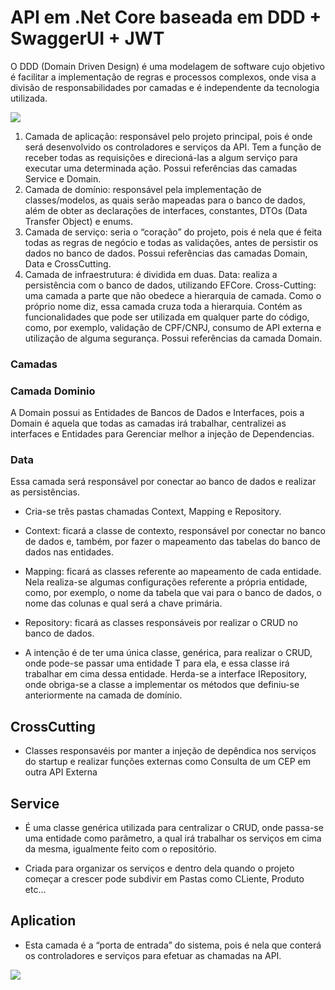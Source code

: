 # API em .Net Core baseada em DDD + SwaggerUI + JWT


O DDD (Domain Driven Design) é uma modelagem de software cujo objetivo é facilitar a implementação de regras e processos complexos, onde visa a divisão de responsabilidades por camadas e é independente da tecnologia utilizada.

![](https://miro.medium.com/max/641/1*qpHCIA7RDfW89KtSUXGJog.png)


1. Camada de aplicação: responsável pelo projeto principal, pois é onde será desenvolvido os controladores e serviços da API. Tem a função de receber todas as requisições e direcioná-las a algum serviço para executar uma determinada ação.
Possui referências das camadas Service e Domain.
2. Camada de domínio: responsável pela implementação de classes/modelos, as quais serão mapeadas para o banco de dados, além de obter as declarações de interfaces, constantes, DTOs (Data Transfer Object) e enums.
3. Camada de serviço: seria o “coração” do projeto, pois é nela que é feita todas as regras de negócio e todas as validações, antes de persistir os dados no banco de dados.
Possui referências das camadas Domain, Data e CrossCutting.
4. Camada de infraestrutura: é dividida em duas.
 Data: realiza a persistência com o banco de dados, utilizando EFCore.
 Cross-Cutting: uma camada a parte que não obedece a hierarquia de camada. Como o próprio nome diz, essa camada cruza toda a hierarquia. Contém as funcionalidades que pode ser utilizada em qualquer parte do código, como, por exemplo, validação de CPF/CNPJ, consumo de API externa e utilização de alguma segurança.
Possui referências da camada Domain.

### Camadas

### Camada Dominio

A Domain possui as Entidades de Bancos de Dados e Interfaces, pois a Domain é aquela que todas as camadas
irá trabalhar, centralizei as interfaces e Entidades para Gerenciar melhor a injeção de Dependencias.

### Data

Essa camada será responsável por conectar ao banco de dados e realizar as persistências.

* Cria-se três pastas chamadas Context, Mapping e Repository.

* Context: ficará a classe de contexto, responsável por conectar no banco de dados e, também, por fazer o mapeamento das tabelas do banco de dados nas entidades.
* Mapping: ficará as classes referente ao mapeamento de cada entidade. Nela realiza-se algumas configurações referente a própria entidade, como, por exemplo, o nome da tabela que vai para o banco de dados, o nome das colunas e qual será a chave primária.
* Repository: ficará as classes responsáveis por realizar o CRUD no banco de dados.

* A intenção é de ter uma única classe, genérica, para realizar o CRUD, onde pode-se passar uma entidade T para ela, e essa classe irá trabalhar em cima dessa entidade. Herda-se a interface IRepository, onde obriga-se a classe a implementar os métodos que definiu-se anteriormente na camada de domínio.


## CrossCutting
* Classes responsavéis por manter a injeção de depêndica nos serviços do startup e realizar funções externas como Consulta de um CEP em outra API Externa

## Service

* É uma classe genérica utilizada para centralizar o CRUD, onde passa-se uma entidade como parâmetro, a qual irá trabalhar os serviços em cima da mesma, igualmente feito com o repositório.

* Criada para organizar os serviços e dentro dela quando o projeto começar a crescer
pode subdivir em Pastas como CLiente, Produto etc...

## Aplication

* Esta camada é a “porta de entrada” do sistema, pois é nela que conterá os controladores e serviços para efetuar as chamadas na API.

![](https://i.imgur.com/vn6Qc0l.png)
